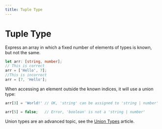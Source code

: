 ```yaml
---
title: Tuple Type
---
```


# Tuple Type

Express an array in which a fixed number of elements of types is known, but not the same.

```typescript
let arr: [string, number];
// This is correct
arr = ['Hello', 7];
//This is incorrect
arr = [7, 'Hello'];
```

When accessing an element outside the known indices, it will use a union type:

```typescript
arr[3] = 'World!' // OK, 'string' can be assigned to 'string | number'

arr[5] = false;   // Error, 'boolean' is not a 'string | number'
```

Union types are an advanced topic, see the [Union Types](/typescript/union-type) article.
